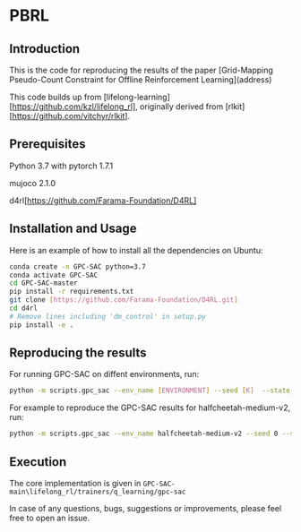 # PBRL

## Introduction
This is the code for reproducing the results of the paper \[Grid-Mapping Pseudo-Count Constraint for Offline Reinforcement Learning](address)

This code builds up from \[lifelong-learning] [https://github.com/kzl/lifelong_rl], originally derived from \[rlkit][https://github.com/vitchyr/rlkit]. 
## Prerequisites
Python 3.7 with pytorch 1.7.1

mujoco 2.1.0

d4rl[https://github.com/Farama-Foundation/D4RL]

## Installation and Usage

Here is an example of how to install all the dependencies on Ubuntu:
```bash
conda create -n GPC-SAC python=3.7
conda activate GPC-SAC
cd GPC-SAC-master
pip install -r requirements.txt
git clone [https://github.com/Farama-Foundation/D4RL.git]
cd d4rl
# Remove lines including 'dm_control' in setup.py
pip install -e .
```

## Reproducing the results

For running GPC-SAC on diffent environments, run:
```bash
python -m scripts.gpc_sac --env_name [ENVIRONMENT] --seed [K]  --state_n [N]  --state_n [N]  --beta [I]
```
For example to reproduce the GPC-SAC results for halfcheetah-medium-v2, run:
```bash
python -m scripts.gpc_sac --env_name halfcheetah-medium-v2 --seed 0 --state_n 7 --action_n 7 --beta 2
```
## Execution

The core implementation is given in `GPC-SAC-main\lifelong_rl/trainers/q_learning/gpc-sac`

In case of any questions, bugs, suggestions or improvements, please feel free to open an issue.
